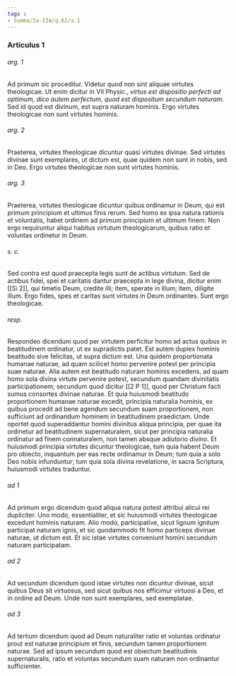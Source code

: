 ```yaml
---
tags : 
- Summa/Ia-IIæ/q.62/a.1
---
```


### Articulus 1

###### arg. 1
Ad primum sic proceditur. Videtur quod non sint aliquae virtutes theologicae. Ut enim dicitur in VII Physic., *virtus est dispositio perfecti ad optimum, dico autem perfectum, quod est dispositum secundum naturam*. Sed id quod est divinum, est supra naturam hominis. Ergo virtutes theologicae non sunt virtutes hominis.

###### arg. 2
Praeterea, virtutes theologicae dicuntur quasi virtutes divinae. Sed virtutes divinae sunt exemplares, ut dictum est, quae quidem non sunt in nobis, sed in Deo. Ergo virtutes theologicae non sunt virtutes hominis.

###### arg. 3
Praeterea, virtutes theologicae dicuntur quibus ordinamur in Deum, qui est primum principium et ultimus finis rerum. Sed homo ex ipsa natura rationis et voluntatis, habet ordinem ad primum principium et ultimum finem. Non ergo requiruntur aliqui habitus virtutum theologicarum, quibus ratio et voluntas ordinetur in Deum.

###### s. c.
Sed contra est quod praecepta legis sunt de actibus virtutum. Sed de actibus fidei, spei et caritatis dantur praecepta in lege divina, dicitur enim [[Si 2]], qui timetis Deum, credite illi; item, sperate in illum; item, diligite illum. Ergo fides, spes et caritas sunt virtutes in Deum ordinantes. Sunt ergo theologicae.

###### resp.
Respondeo dicendum quod per virtutem perficitur homo ad actus quibus in beatitudinem ordinatur, ut ex supradictis patet. Est autem duplex hominis beatitudo sive felicitas, ut supra dictum est. Una quidem proportionata humanae naturae, ad quam scilicet homo pervenire potest per principia suae naturae. Alia autem est beatitudo naturam hominis excedens, ad quam homo sola divina virtute pervenire potest, secundum quandam divinitatis participationem; secundum quod dicitur [[2 P 1]], quod per Christum facti sumus consortes divinae naturae. Et quia huiusmodi beatitudo proportionem humanae naturae excedit, principia naturalia hominis, ex quibus procedit ad bene agendum secundum suam proportionem, non sufficiunt ad ordinandum hominem in beatitudinem praedictam. Unde oportet quod superaddantur homini divinitus aliqua principia, per quae ita ordinetur ad beatitudinem supernaturalem, sicut per principia naturalia ordinatur ad finem connaturalem, non tamen absque adiutorio divino. Et huiusmodi principia virtutes dicuntur theologicae, tum quia habent Deum pro obiecto, inquantum per eas recte ordinamur in Deum; tum quia a solo Deo nobis infunduntur; tum quia sola divina revelatione, in sacra Scriptura, huiusmodi virtutes traduntur.

###### ad 1
Ad primum ergo dicendum quod aliqua natura potest attribui alicui rei dupliciter. Uno modo, essentialiter, et sic huiusmodi virtutes theologicae excedunt hominis naturam. Alio modo, participative, sicut lignum ignitum participat naturam ignis, et sic quodammodo fit homo particeps divinae naturae, ut dictum est. Et sic istae virtutes conveniunt homini secundum naturam participatam.

###### ad 2
Ad secundum dicendum quod istae virtutes non dicuntur divinae, sicut quibus Deus sit virtuosus, sed sicut quibus nos efficimur virtuosi a Deo, et in ordine ad Deum. Unde non sunt exemplares, sed exemplatae.

###### ad 3
Ad tertium dicendum quod ad Deum naturaliter ratio et voluntas ordinatur prout est naturae principium et finis, secundum tamen proportionem naturae. Sed ad ipsum secundum quod est obiectum beatitudinis supernaturalis, ratio et voluntas secundum suam naturam non ordinantur sufficienter.

